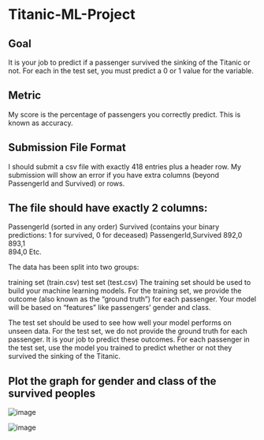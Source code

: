 # Titanic-ML-Project

## Goal

It is your job to predict if a passenger survived the sinking of the Titanic or not.
For each in the test set, you must predict a 0 or 1 value for the variable.

## Metric

My score is the percentage of passengers you correctly predict. This is known as accuracy.

## Submission File Format
I should submit a csv file with exactly 418 entries plus a header row. My submission will show an error if you have extra columns (beyond PassengerId and Survived) or rows.

## The file should have exactly 2 columns:

PassengerId (sorted in any order)
Survived (contains your binary predictions: 1 for survived, 0 for deceased)
PassengerId,Survived
892,0       
893,1       
894,0
Etc.

The data has been split into two groups:

training set (train.csv)
test set (test.csv)
The training set should be used to build your machine learning models. For the training set, we provide the outcome (also known as the “ground truth”) for each passenger. Your model will be based on “features” like passengers’ gender and class. 

The test set should be used to see how well your model performs on unseen data. For the test set, we do not provide the ground truth for each passenger. It is your job to predict these outcomes. For each passenger in the test set, use the model you trained to predict whether or not they survived the sinking of the Titanic.


## Plot the graph for gender and class of the survived peoples

![image](https://user-images.githubusercontent.com/88077075/165927847-3fba6918-61ca-4ee7-b15d-53547d1cfa84.png)

![image](https://user-images.githubusercontent.com/88077075/165927329-9925f841-51f1-4de7-9827-f3b64d443f2d.png)


